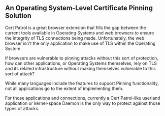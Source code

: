 ## An Operating System-Level Certificate Pinning Solution

Cert Patrol is a great browser extension that fills the gap between the current tools available in Operating Systems and web browsers to ensure the integrity of TLS connections being made. Unfortunately, the web browser isn't the only application to make use of TLS within the Operating System.

If browsers are vulnerable to pinning attacks without this sort of protection, how can other applications, or Operating Systems themselves, rely on TLS and its related infrastructure without making themselves vulnerable to this sort of attack?

While many languages include the features to support Pinning functionality, not all applications go to the extent of implementing them.

For those applications and connections, currently a Cert Patrol-like userland application or kernel-space Daemon is the only way to protect against those types of attacks.
